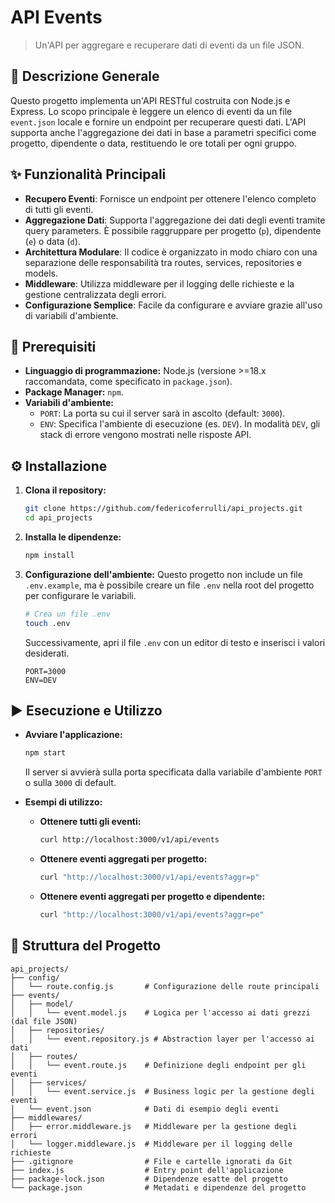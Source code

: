 # API Events

> Un'API per aggregare e recuperare dati di eventi da un file JSON.

## 📜 Descrizione Generale

Questo progetto implementa un'API RESTful costruita con Node.js e Express. Lo scopo principale è leggere un elenco di eventi da un file `event.json` locale e fornire un endpoint per recuperare questi dati. L'API supporta anche l'aggregazione dei dati in base a parametri specifici come progetto, dipendente o data, restituendo le ore totali per ogni gruppo.

## ✨ Funzionalità Principali

  * **Recupero Eventi**: Fornisce un endpoint per ottenere l'elenco completo di tutti gli eventi.
  * **Aggregazione Dati**: Supporta l'aggregazione dei dati degli eventi tramite query parameters. È possibile raggruppare per progetto (`p`), dipendente (`e`) o data (`d`).
  * **Architettura Modulare**: Il codice è organizzato in modo chiaro con una separazione delle responsabilità tra routes, services, repositories e models.
  * **Middleware**: Utilizza middleware per il logging delle richieste e la gestione centralizzata degli errori.
  * **Configurazione Semplice**: Facile da configurare e avviare grazie all'uso di variabili d'ambiente.

## 🚀 Prerequisiti

  * **Linguaggio di programmazione:** Node.js (versione \>=18.x raccomandata, come specificato in `package.json`).
  * **Package Manager:** `npm`.
  * **Variabili d'ambiente:**
      * `PORT`: La porta su cui il server sarà in ascolto (default: `3000`).
      * `ENV`: Specifica l'ambiente di esecuzione (es. `DEV`). In modalità `DEV`, gli stack di errore vengono mostrati nelle risposte API.

## ⚙️ Installazione

1.  **Clona il repository:**
    ```bash
    git clone https://github.com/federicoferrulli/api_projects.git
    cd api_projects
    ```
2.  **Installa le dipendenze:**
    ```bash
    npm install
    ```
3.  **Configurazione dell'ambiente:**
    Questo progetto non include un file `.env.example`, ma è possibile creare un file `.env` nella root del progetto per configurare le variabili.
    ```bash
    # Crea un file .env
    touch .env
    ```
    Successivamente, apri il file `.env` con un editor di testo e inserisci i valori desiderati.
    ```
    PORT=3000
    ENV=DEV
    ```

## ▶️ Esecuzione e Utilizzo

  * **Avviare l'applicazione:**

    ```bash
    npm start
    ```

    Il server si avvierà sulla porta specificata dalla variabile d'ambiente `PORT` o sulla `3000` di default.

  * **Esempi di utilizzo:**

      * **Ottenere tutti gli eventi:**
        ```bash
        curl http://localhost:3000/v1/api/events
        ```
      * **Ottenere eventi aggregati per progetto:**
        ```bash
        curl "http://localhost:3000/v1/api/events?aggr=p"
        ```
      * **Ottenere eventi aggregati per progetto e dipendente:**
        ```bash
        curl "http://localhost:3000/v1/api/events?aggr=pe"
        ```

## 📂 Struttura del Progetto

```
api_projects/
├── config/
│   └── route.config.js       # Configurazione delle route principali
├── events/
│   ├── model/
│   │   └── event.model.js    # Logica per l'accesso ai dati grezzi (dal file JSON)
│   ├── repositories/
│   │   └── event.repository.js # Abstraction layer per l'accesso ai dati
│   ├── routes/
│   │   └── event.route.js    # Definizione degli endpoint per gli eventi
│   ├── services/
│   │   └── event.service.js  # Business logic per la gestione degli eventi
│   └── event.json            # Dati di esempio degli eventi
├── middlewares/
│   ├── error.middleware.js   # Middleware per la gestione degli errori
│   └── logger.middleware.js  # Middleware per il logging delle richieste
├── .gitignore                # File e cartelle ignorati da Git
├── index.js                  # Entry point dell'applicazione
├── package-lock.json         # Dipendenze esatte del progetto
└── package.json              # Metadati e dipendenze del progetto
```
